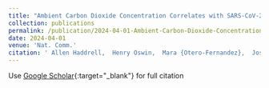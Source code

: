 ```yaml
---
title: "Ambient Carbon Dioxide Concentration Correlates with SARS-CoV-2 Aerostability and Infection Risk"
collection: publications
permalink: /publication/2024-04-01-Ambient-Carbon-Dioxide-Concentration-Correlates-with-SARS-CoV-2-Aerostability-and-Infection-Risk
date: 2024-04-01
venue: 'Nat. Comm.'
citation: ' Allen Haddrell,  Henry Oswin,  Mara {Otero-Fernandez},  Joshua Robinson,  Tristan Cogan,  Robert Alexander,  Jamie Mann,  Darryl Hill,  Adam Finn,  Andrew Davidson,  Jonathan Reid, &quot;Ambient Carbon Dioxide Concentration Correlates with SARS-CoV-2 Aerostability and Infection Risk.&quot; Nat. Comm., 2024.'
---
```

Use [Google Scholar](https://scholar.google.com/scholar?q=Ambient+Carbon+Dioxide+Concentration+Correlates+with+SARS+CoV+2+Aerostability+and+Infection+Risk){:target="_blank"} for full citation